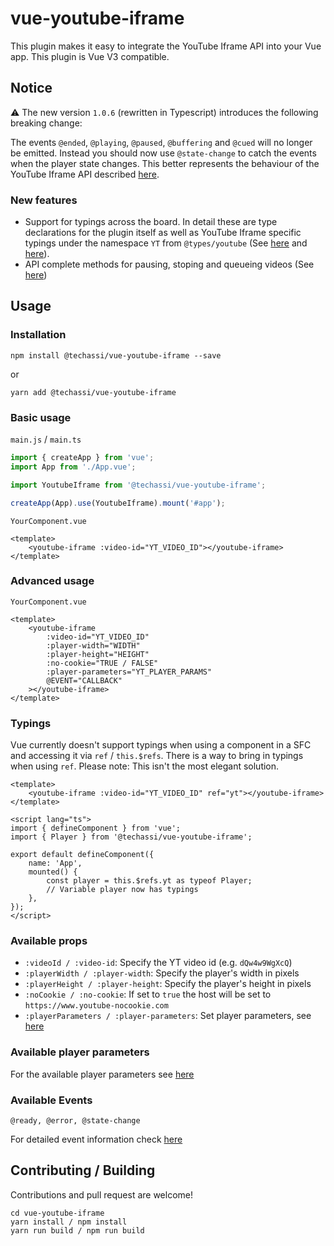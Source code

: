 # vue-youtube-iframe

This plugin makes it easy to integrate the YouTube Iframe API into your Vue app. This plugin is Vue V3 compatible.

## Notice

⚠️ The new version `1.0.6` (rewritten in Typescript) introduces the following breaking change:

The events `@ended`, `@playing`, `@paused`, `@buffering` and `@cued` will no longer be emitted. Instead you should now
use `@state-change` to catch the events when the player state changes. This better represents the behaviour of the
YouTube Iframe API described [here](https://developers.google.com/youtube/iframe_api_reference#Events).

### New features

-   Support for typings across the board. In detail these are type declarations for the plugin itself as well as YouTube
    Iframe specific typings under the namespace `YT` from `@types/youtube` (See
    [here](https://www.npmjs.com/package/@types/youtube) and
    [here](https://github.com/DefinitelyTyped/DefinitelyTyped/tree/master/types/youtube)).
-   API complete methods for pausing, stoping and queueing videos (See
    [here](https://developers.google.com/youtube/iframe_api_reference#Functions))

## Usage

### Installation

```shell
npm install @techassi/vue-youtube-iframe --save
```

or

```shell
yarn add @techassi/vue-youtube-iframe
```

### Basic usage

`main.js` / `main.ts`

```js
import { createApp } from 'vue';
import App from './App.vue';

import YoutubeIframe from '@techassi/vue-youtube-iframe';

createApp(App).use(YoutubeIframe).mount('#app');
```

`YourComponent.vue`

```vue
<template>
    <youtube-iframe :video-id="YT_VIDEO_ID"></youtube-iframe>
</template>
```

### Advanced usage

`YourComponent.vue`

```vue
<template>
    <youtube-iframe
        :video-id="YT_VIDEO_ID"
        :player-width="WIDTH"
        :player-height="HEIGHT"
        :no-cookie="TRUE / FALSE"
        :player-parameters="YT_PLAYER_PARAMS"
        @EVENT="CALLBACK"
    ></youtube-iframe>
</template>
```

### Typings

Vue currently doesn't support typings when using a component in a SFC and accessing it via `ref` / `this.$refs`. There
is a way to bring in typings when using `ref`. Please note: This isn't the most elegant solution.

```vue
<template>
    <youtube-iframe :video-id="YT_VIDEO_ID" ref="yt"></youtube-iframe>
</template>

<script lang="ts">
import { defineComponent } from 'vue';
import { Player } from '@techassi/vue-youtube-iframe';

export default defineComponent({
    name: 'App',
    mounted() {
        const player = this.$refs.yt as typeof Player;
        // Variable player now has typings
    },
});
</script>
```

### Available props

-   `:videoId / :video-id`: Specify the YT video id (e.g. `dQw4w9WgXcQ`)
-   `:playerWidth / :player-width`: Specify the player's width in pixels
-   `:playerHeight / :player-height`: Specify the player's height in pixels
-   `:noCookie / :no-cookie`: If set to `true` the host will be set to `https://www.youtube-nocookie.com`
-   `:playerParameters / :player-parameters`: Set player parameters, see [here](#available-player-parameters)

### Available player parameters

For the available player parameters see [here](https://developers.google.com/youtube/player_parameters#Parameters)

### Available Events

```
@ready, @error, @state-change
```

For detailed event information check [here](https://developers.google.com/youtube/iframe_api_reference#Events)

## Contributing / Building

Contributions and pull request are welcome!

```shell
cd vue-youtube-iframe
yarn install / npm install
yarn run build / npm run build
```
